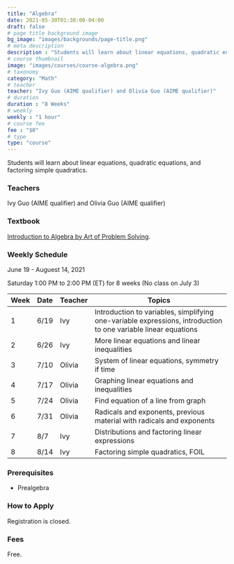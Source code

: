 ```yaml
---
title: "Algebra"
date: 2021-05-30T01:38:00-04:00
draft: false
# page title background image
bg_image: "images/backgrounds/page-title.png"
# meta description
description : "Students will learn about linear equations, quadratic equations, and factoring simple quadratics."
# course thumbnail
image: "images/courses/course-algebra.png"
# taxonomy
category: "Math"
# teacher
teacher: "Ivy Guo (AIME qualifier) and Olivia Guo (AIME qualifier)"
# duration
duration : "8 Weeks"
# weekly
weekly : "1 hour"
# course fee
fee : "$0"
# type
type: "course"
---
```


Students will learn about linear equations, quadratic equations, and factoring simple quadratics.

### Teachers

Ivy Guo (AIME qualifier) and Olivia Guo (AIME qualifier)

### Textbook 
[Introduction to Algebra by Art of Problem Solving](https://artofproblemsolving.com/store/item/intro-algebra).

### Weekly Schedule

June 19 - Auguest 14, 2021

Saturday 1:00 PM to 2:00 PM (ET) for 8 weeks (No class on July 3)

|Week|Date  | Teacher|Topics
|----|------|--------|------------------------------------------------------
|1   |6/19  | Ivy    |Introduction to variables, simplifying one-variable expressions, introduction to one variable linear equations
|2   |6/26  | Ivy    |More linear equations and linear inequalities
|3   |7/10  | Olivia |System of linear equations, symmetry if time
|4   |7/17  | Olivia |Graphing linear equations and inequalities
|5   |7/24  | Olivia |Find equation of a line from graph
|6   |7/31  | Olivia |Radicals and exponents, previous material with radicals and exponents
|7   |8/7   | Ivy    |Distributions and factoring linear expressions
|8   |8/14  | Ivy    |Factoring simple quadratics, FOIL

### Prerequisites

* Prealgebra

### How to Apply

Registration is closed.

### Fees

Free.

